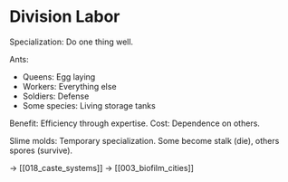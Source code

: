 # Division Labor

Specialization: Do one thing well.

Ants:
- Queens: Egg laying
- Workers: Everything else
- Soldiers: Defense
- Some species: Living storage tanks

Benefit: Efficiency through expertise.
Cost: Dependence on others.

Slime molds: Temporary specialization.
Some become stalk (die), others spores (survive).

→ [[018_caste_systems]]
→ [[003_biofilm_cities]]